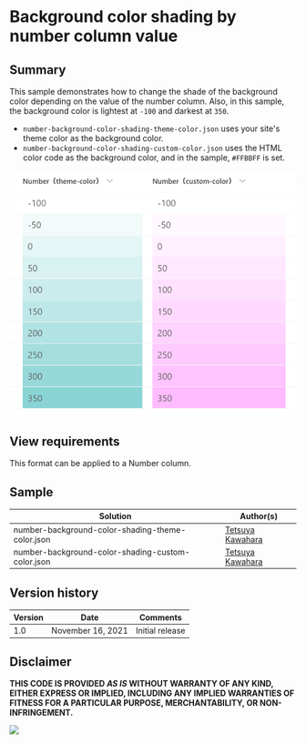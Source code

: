 # Background color shading by number column value

## Summary
This sample demonstrates how to change the shade of the background color depending on the value of the number column. Also, in this sample, the background color is lightest at `-100` and darkest at `350`.

- `number-background-color-shading-theme-color.json` uses your site's theme color as the background color.
- `number-background-color-shading-custom-color.json` uses the HTML color code as the background color, and in the sample, `#FFBBFF` is set.

![screenshot of the sample](./assets/screenshot.png)

## View requirements

This format can be applied to a Number column.

## Sample

Solution                                          |Author(s)
--------------------------------------------------|------------------------------------------------
number-background-color-shading-theme-color.json  |[Tetsuya Kawahara](https://twitter.com/techan_k)
number-background-color-shading-custom-color.json |[Tetsuya Kawahara](https://twitter.com/techan_k)

## Version history

Version |Date             |Comments
--------|-----------------|----------------
1.0     |November 16, 2021|Initial release

## Disclaimer
**THIS CODE IS PROVIDED *AS IS* WITHOUT WARRANTY OF ANY KIND, EITHER EXPRESS OR IMPLIED, INCLUDING ANY IMPLIED WARRANTIES OF FITNESS FOR A PARTICULAR PURPOSE, MERCHANTABILITY, OR NON-INFRINGEMENT.**

<img src="https://pnptelemetry.azurewebsites.net/sp-dev-list-formatting/column-samples/number-background-color-shading" />